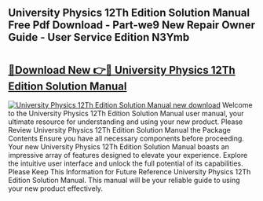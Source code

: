 ## University Physics 12Th Edition Solution Manual Free Pdf Download - Part-we9 New Repair Owner Guide - User Service Edition N3Ymb

# <h2><a href="http://bc73486.oget.top/?id=University+Physics+12Th+Edition+Solution+Manual">🔗Download New 👉🔴 University Physics 12Th Edition Solution Manual</a></h2>

[![University Physics 12Th Edition Solution Manual new download](https://i.imgur.com/5g1atiW.png)](http://bc73486.oget.top/?id=University+Physics+12Th+Edition+Solution+Manual)
Welcome to the University Physics 12Th Edition Solution Manual user manual, your ultimate resource for understanding and using your new product. Please Review University Physics 12Th Edition Solution Manual the Package Contents Ensure you have all necessary components before proceeding. Your new University Physics 12Th Edition Solution Manual boasts an impressive array of features designed to elevate your experience. Explore the intuitive user interface and unlock the full potential of its capabilities. Please Keep This Information for Future Reference University Physics 12Th Edition Solution Manual. This manual will be your reliable guide to using your new product effectively.
